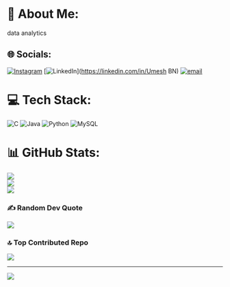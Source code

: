 # 💫 About Me:
data analytics


## 🌐 Socials:
[![Instagram](https://img.shields.io/badge/Instagram-%23E4405F.svg?logo=Instagram&logoColor=white)](https://instagram.com/__umesh_07___) [![LinkedIn](https://img.shields.io/badge/LinkedIn-%230077B5.svg?logo=linkedin&logoColor=white)](https://linkedin.com/in/Umesh BN) [![email](https://img.shields.io/badge/Email-D14836?logo=gmail&logoColor=white)](mailto:hackerummi@gmail.com) 

# 💻 Tech Stack:
![C](https://img.shields.io/badge/c-%2300599C.svg?style=for-the-badge&logo=c&logoColor=white) ![Java](https://img.shields.io/badge/java-%23ED8B00.svg?style=for-the-badge&logo=openjdk&logoColor=white) ![Python](https://img.shields.io/badge/python-3670A0?style=for-the-badge&logo=python&logoColor=ffdd54) ![MySQL](https://img.shields.io/badge/mysql-4479A1.svg?style=for-the-badge&logo=mysql&logoColor=white)
# 📊 GitHub Stats:
![](https://github-readme-stats.vercel.app/api?username=UmeshBN17&theme=merko&hide_border=false&include_all_commits=true&count_private=true)<br/>
![](https://nirzak-streak-stats.vercel.app/?user=UmeshBN17&theme=merko&hide_border=false)<br/>
![](https://github-readme-stats.vercel.app/api/top-langs/?username=UmeshBN17&theme=merko&hide_border=false&include_all_commits=true&count_private=true&layout=compact)

### ✍️ Random Dev Quote
![](https://quotes-github-readme.vercel.app/api?type=horizontal&theme=radical)

### 🔝 Top Contributed Repo
![](https://github-contributor-stats.vercel.app/api?username=UmeshBN17&limit=5&theme=dark&combine_all_yearly_contributions=true)

---
[![](https://visitcount.itsvg.in/api?id=UmeshBN17&icon=1&color=4)](https://visitcount.itsvg.in)

<!-- Proudly created with GPRM ( https://gprm.itsvg.in ) -->
